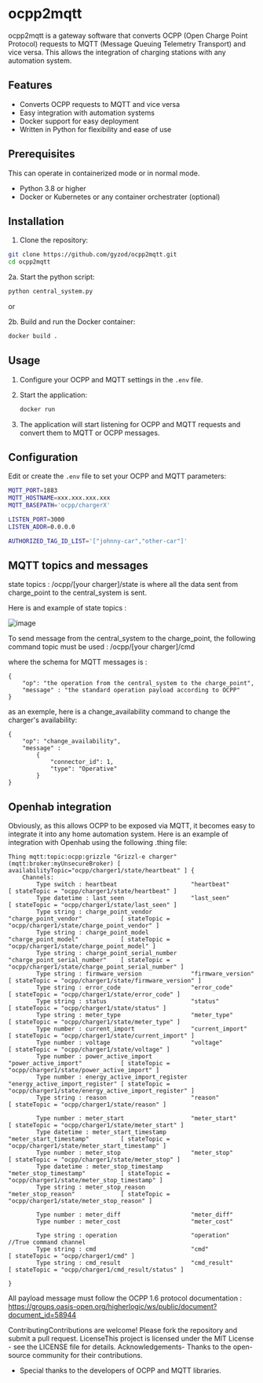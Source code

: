 # ocpp2mqtt

ocpp2mqtt is a gateway software that converts OCPP (Open Charge Point Protocol) requests to MQTT (Message Queuing Telemetry Transport) and vice versa. This allows the integration of charging stations with any automation system.

## Features

- Converts OCPP requests to MQTT and vice versa
- Easy integration with automation systems
- Docker support for easy deployment
- Written in Python for flexibility and ease of use

## Prerequisites

This can operate in containerized mode or in normal mode.

- Python 3.8 or higher
- Docker or Kubernetes or any container orchestrater (optional)

## Installation

1. Clone the repository:

```bash
git clone https://github.com/gyzod/ocpp2mqtt.git
cd ocpp2mqtt
```

2a. Start the python script:

```bash
python central_system.py
```
or

2b. Build and run the Docker container:

```bash
docker build .
```

## Usage

1. Configure your OCPP and MQTT settings in the `.env` file.

2. Start the application:

    ```bash
    docker run
    ```

3. The application will start listening for OCPP and MQTT requests and convert them to MQTT or OCPP messages.

## Configuration

Edit or create the `.env` file to set your OCPP and MQTT parameters:

```bash
MQTT_PORT=1883
MQTT_HOSTNAME=xxx.xxx.xxx.xxx
MQTT_BASEPATH='ocpp/chargerX'

LISTEN_PORT=3000
LISTEN_ADDR=0.0.0.0

AUTHORIZED_TAG_ID_LIST='["johnny-car","other-car"]'

```

## MQTT topics and messages

state topics : /ocpp/[your charger]/state is where all the data sent from charge_point to the central_system is sent.

Here is and example of state topics : 

![image](https://github.com/user-attachments/assets/cd1a1360-07e4-46e7-babe-63a899677c3a)


To send message from the central_system to the charge_point, the following command topic must be used : /ocpp/[your charger]/cmd

where the schema for MQTT messages is : 

```
{
    "op": "the operation from the central_system to the charge_point",
    "message" : "the standard operation payload according to OCPP"
}
```



as an exemple, here is a change_availability command to change the charger's availability:

```
{
    "op": "change_availability",
    "message" :
        {
            "connector_id": 1,
            "type": "Operative"
        }
}

```
## Openhab integration

Obviously, as this allows OCPP to be exposed via MQTT, it becomes easy to integrate it into any home automation system. Here is an example of integration with Openhab using the following .thing file:

```
Thing mqtt:topic:ocpp:grizzle "Grizzl-e charger" (mqtt:broker:myUnsecureBroker) [ availabilityTopic="ocpp/charger1/state/heartbeat" ] {
    Channels:
        Type switch : heartbeat                     "heartbeat"                     [ stateTopic = "ocpp/charger1/state/heartbeat" ]
        Type datetime : last_seen                   "last_seen"                     [ stateTopic = "ocpp/charger1/state/last_seen" ]
        Type string : charge_point_vendor           "charge_point_vendor"           [ stateTopic = "ocpp/charger1/state/charge_point_vendor" ]
        Type string : charge_point_model            "charge_point_model"            [ stateTopic = "ocpp/charger1/state/charge_point_model" ]
        Type string : charge_point_serial_number    "charge_point_serial_number"    [ stateTopic = "ocpp/charger1/state/charge_point_serial_number" ]
        Type string : firmware_version              "firmware_version"              [ stateTopic = "ocpp/charger1/state/firmware_version" ]
        Type string : error_code                    "error_code"                    [ stateTopic = "ocpp/charger1/state/error_code" ]
        Type string : status                        "status"                        [ stateTopic = "ocpp/charger1/state/status" ]
        Type string : meter_type                    "meter_type"                    [ stateTopic = "ocpp/charger1/state/meter_type" ]
        Type number : current_import                "current_import"                [ stateTopic = "ocpp/charger1/state/current_import" ]
        Type number : voltage                       "voltage"                       [ stateTopic = "ocpp/charger1/state/voltage" ]
        Type number : power_active_import           "power_active_import"           [ stateTopic = "ocpp/charger1/state/power_active_import" ]
        Type number : energy_active_import_register "energy_active_import_register" [ stateTopic = "ocpp/charger1/state/energy_active_import_register" ]
        Type string : reason                        "reason"                        [ stateTopic = "ocpp/charger1/state/reason" ]

        Type number : meter_start                   "meter_start"                   [ stateTopic = "ocpp/charger1/state/meter_start" ]
        Type datetime : meter_start_timestamp       "meter_start_timestamp"         [ stateTopic = "ocpp/charger1/state/meter_start_timestamp" ]	
        Type number : meter_stop                    "meter_stop"                    [ stateTopic = "ocpp/charger1/state/meter_stop" ]
        Type datetime : meter_stop_timestamp        "meter_stop_timestamp"          [ stateTopic = "ocpp/charger1/state/meter_stop_timestamp" ]
        Type string : meter_stop_reason             "meter_stop_reason"             [ stateTopic = "ocpp/charger1/state/meter_stop_reason" ]
        
        Type number : meter_diff                    "meter_diff"    
        Type number : meter_cost                    "meter_cost"    

        Type string : operation                     "operation"                     //True command channel
        Type string : cmd                           "cmd"                           [ stateTopic = "ocpp/charger1/cmd" ]
        Type string : cmd_result                    "cmd_result"                    [ stateTopic = "ocpp/charger1/cmd_result/status" ]   
        
}
```


All payload message must follow the OCPP 1.6 protocol documentation : https://groups.oasis-open.org/higherlogic/ws/public/document?document_id=58944

ContributingContributions are welcome! Please fork the repository and submit a pull request.
LicenseThis project is licensed under the MIT License - see the LICENSE file for details.
Acknowledgements- Thanks to the open-source community for their contributions.
- Special thanks to the developers of OCPP and MQTT libraries.
